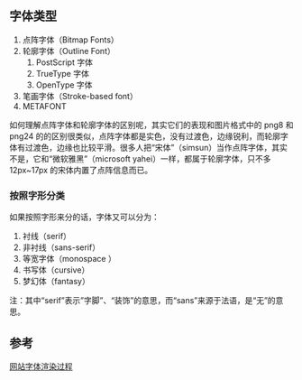 ## 字体类型

1. 点阵字体（Bitmap Fonts）
2. 轮廓字体（Outline Font）
   1. PostScript 字体
   2. TrueType 字体
   3. OpenType 字体
3. 笔画字体（Stroke-based font）
4. METAFONT

如何理解点阵字体和轮廓字体的区别呢，其实它们的表现和图片格式中的 png8 和 png24 的的区别很类似，点阵字体都是实色，没有过渡色，边缘锐利，而轮廓字体有过渡色，边缘也比较平滑。很多人把“宋体”（simsun）当作点阵字体，其实不是，它和“微软雅黑”（microsoft yahei）一样，都属于轮廓字体，只不多 12px~17px 的宋体内置了点阵信息而已。

### 按照字形分类

如果按照字形来分的话，字体又可以分为：

1. 衬线（serif）
2. 非衬线（sans-serif）
3. 等宽字体（monospace ）
4. 书写体（cursive）
5. 梦幻体（fantasy）

注：其中“serif”表示”字脚”、“装饰”的意思，而“sans”来源于法语，是“无”的意思。

## 参考

[网站字体渲染过程](https://blog.csdn.net/xiebaochun/article/details/49366311)
